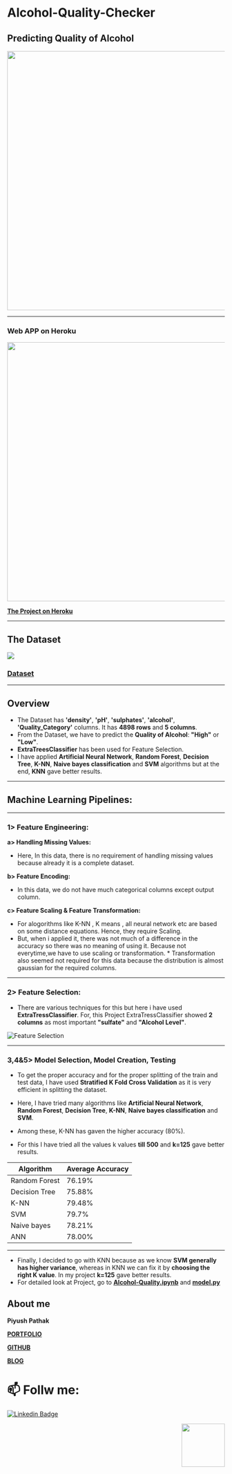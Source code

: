 # **Alcohol-Quality-Checker**
## Predicting Quality of Alcohol

<img src="https://github.com/piyushpathak03/End-to-End-small-projects/tree/master/Alcohol-Quality-Checker/README-Resources/AlcoholQuality.jpg" width=600>

---

### **Web APP on Heroku**
<img src="https://github.com/piyushpathak03/End-to-End-small-projects/blob/master/Alcohol-Quality-Checker/README-Resources/AlcoholQuality.gif" width=600>

**[The Project on Heroku](https://alcoholqualitychecker.herokuapp.com/)**

---
## The Dataset
![](https://github.com/piyushpathak03/End-to-End-small-projects/blob/master/Alcohol-Quality-Checker/README-Resources/Screenshot%20(105).png)
### **[Dataset](https://github.com/piyushpathak03/End-to-End-small-projects/blob/master/Alcohol-Quality-Checker/alcohol-quality-data.csv)**
---
## **Overview**
* The Dataset has **'density'**, **'pH'**, **'sulphates'**, **'alcohol'**, **'Quality_Category'** columns. It has **4898 rows** and **5 columns**.
* From the Dataset, we have to predict the **Quality of Alcohol**: **"High"** or **"Low"**.
* **ExtraTreesClassifier** has been used for Feature Selection.
* I have applied **Artificial Neural Network**, **Random Forest**, **Decision Tree**, **K-NN**, **Naive bayes classification** and **SVM** algorithms but at the end, **KNN** gave better results.

---
## **Machine Learning Pipelines:**
---
### **1> Feature Engineering:**
  
**a> Handling Missing Values:**
* Here, In this data, there is no requirement of handling missing values because already it is a complete dataset. 
    
**b> Feature Encoding:**   
* In this data, we do not have much categorical columns except output column.

**c> Feature Scaling & Feature Transformation:**    
* For alogorithms like K-NN , K means , all neural network etc are based on some distance equations. Hence, they require Scaling. 
* But, when i applied it, there was not much of a difference in the accuracy so there was no meaning of using it. Because not everytime,we have to use scaling or transformation. * Transformation also seemed not required for this data because the distribution is almost gaussian for the required columns.
---    
### **2> Feature Selection:**    
* There are various techniques for this but here i have used **ExtraTressClassifier**. For, this Project ExtraTressClassifier showed **2 columns** as most important **"sulfate"** and **"Alcohol Level"**.

![Feature Selection](https://github.com/piyushpathak03/End-to-End-small-projects/blob/master/Alcohol-Quality-Checker/README-Resources/Screenshot%20(106).png)

---   

### **3,4&5> Model Selection**, **Model Creation**, **Testing**
    
* To get the proper accuracy and for the proper splitting of the train and test data, I have used **Stratified K Fold Cross Validation** as it is very efficient in splitting the dataset.
    
* Here, I have tried many algorithms like **Artificial Neural Network**, **Random Forest**, **Decision Tree**, **K-NN**, **Naive bayes classification** and **SVM**. 
* Among these, K-NN has  gaven the higher accuracy (80%).
* For this I have tried all the values k values **till 500** and **k=125** gave better results.
    
| Algorithm | Average Accuracy |
| ---- | ----|
| Random Forest | 76.19% |
| Decision Tree | 75.88% |
| K-NN | 79.48% |
| SVM | 79.7% |
| Naive bayes | 78.21% |
| ANN | 78.00% |

---
* Finally, I decided to go with KNN because as we know **SVM generally has higher variance**, whereas in KNN we can fix it by **choosing the right K value**. In my project **k=125** gave better results.
* For detailed look at Project, go to **[Alcohol-Quality.ipynb](https://github.com/piyushpathak03/End-to-End-small-projects/blob/master/Alcohol-Quality-Checker/alcohol-quality-data.csv)** and **[model.py](https://github.com/piyushpathak03/End-to-End-small-projects/blob/master/Alcohol-Quality-Checker/model.py)**

## About me

**Piyush Pathak**

[**PORTFOLIO**](https://anirudhrapathak3.wixsite.com/piyush)

[**GITHUB**](https://github.com/piyushpathak03)

[**BLOG**](https://medium.com/@piyushpathak03)


# 📫 Follw me: 

[![Linkedin Badge](https://img.shields.io/badge/-PiyushPathak-blue?style=flat-square&logo=Linkedin&logoColor=white&link=https://www.linkedin.com/in/piyushpathak03/)](https://www.linkedin.com/in/piyushpathak03/)

<p  align="right"><img height="100" src = "https://media.giphy.com/media/l3URDstnIjBNY7rwLB/giphy.gif"></p>


